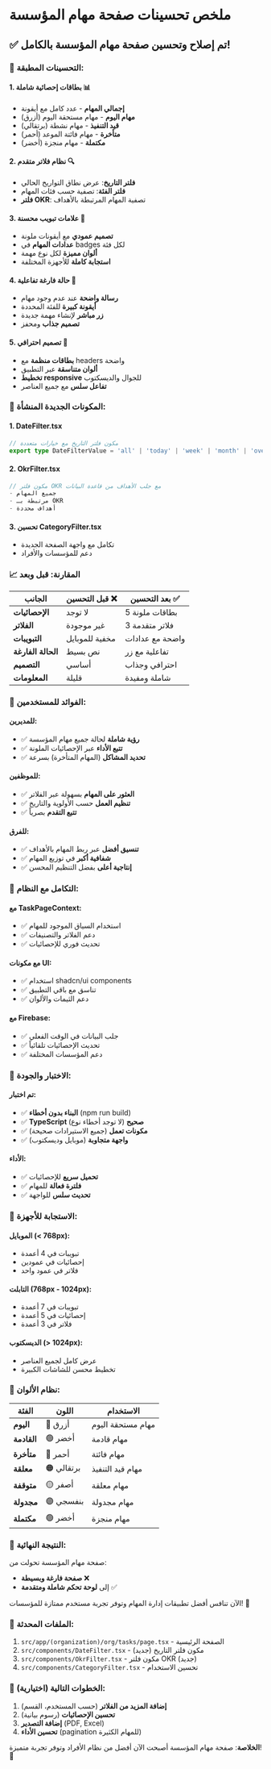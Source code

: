 # ملخص تحسينات صفحة مهام المؤسسة

## ✅ تم إصلاح وتحسين صفحة مهام المؤسسة بالكامل!

### 🚀 التحسينات المطبقة:

#### 1. **بطاقات إحصائية شاملة** 📊
- **إجمالي المهام** - عدد كامل مع أيقونة
- **مهام اليوم** - مهام مستحقة اليوم (أزرق)
- **قيد التنفيذ** - مهام نشطة (برتقالي)
- **متأخرة** - مهام فائتة الموعد (أحمر)
- **مكتملة** - مهام منجزة (أخضر)

#### 2. **نظام فلاتر متقدم** 🔍
- **فلتر التاريخ**: عرض نطاق التواريخ الحالي
- **فلتر الفئة**: تصفية حسب فئات المهام
- **فلتر OKR**: تصفية المهام المرتبطة بالأهداف

#### 3. **علامات تبويب محسنة** 📑
- **تصميم عمودي** مع أيقونات ملونة
- **عدادات المهام** في badges لكل فئة
- **ألوان مميزة** لكل نوع مهمة
- **استجابة كاملة** للأجهزة المختلفة

#### 4. **حالة فارغة تفاعلية** 🎯
- **رسالة واضحة** عند عدم وجود مهام
- **أيقونة كبيرة** للفئة المحددة
- **زر مباشر** لإنشاء مهمة جديدة
- **تصميم جذاب** ومحفز

#### 5. **تصميم احترافي** 🎨
- **بطاقات منظمة** مع headers واضحة
- **ألوان متناسقة** عبر التطبيق
- **تخطيط responsive** للجوال والديسكتوب
- **تفاعل سلس** مع جميع العناصر

### 🔧 المكونات الجديدة المنشأة:

#### 1. **DateFilter.tsx**
```typescript
// مكون فلتر التاريخ مع خيارات متعددة
export type DateFilterValue = 'all' | 'today' | 'week' | 'month' | 'overdue';
```

#### 2. **OkrFilter.tsx**
```typescript
// مكون فلتر OKR مع جلب الأهداف من قاعدة البيانات
- جميع المهام
- مرتبطة بـ OKR
- أهداف محددة
```

#### 3. **تحسين CategoryFilter.tsx**
- تكامل مع واجهة الصفحة الجديدة
- دعم للمؤسسات والأفراد

### 📈 المقارنة: قبل وبعد

| الجانب | قبل التحسين ❌ | بعد التحسين ✅ |
|---------|----------------|-----------------|
| **الإحصائيات** | لا توجد | 5 بطاقات ملونة |
| **الفلاتر** | غير موجودة | 3 فلاتر متقدمة |
| **التبويبات** | مخفية للموبايل | واضحة مع عدادات |
| **الحالة الفارغة** | نص بسيط | تفاعلية مع زر |
| **التصميم** | أساسي | احترافي وجذاب |
| **المعلومات** | قليلة | شاملة ومفيدة |

### 🎯 الفوائد للمستخدمين:

#### **للمديرين**:
- ✅ **رؤية شاملة** لحالة جميع مهام المؤسسة
- ✅ **تتبع الأداء** عبر الإحصائيات الملونة
- ✅ **تحديد المشاكل** (المهام المتأخرة) بسرعة

#### **للموظفين**:
- ✅ **العثور على المهام** بسهولة عبر الفلاتر
- ✅ **تنظيم العمل** حسب الأولوية والتاريخ
- ✅ **تتبع التقدم** بصرياً

#### **للفرق**:
- ✅ **تنسيق أفضل** عبر ربط المهام بالأهداف
- ✅ **شفافية أكبر** في توزيع المهام
- ✅ **إنتاجية أعلى** بفضل التنظيم المحسن

### 🔄 التكامل مع النظام:

#### **مع TaskPageContext**:
- ✅ استخدام السياق الموجود للمهام
- ✅ دعم الفلاتر والتصنيفات
- ✅ تحديث فوري للإحصائيات

#### **مع مكونات UI**:
- ✅ استخدام shadcn/ui components
- ✅ تناسق مع باقي التطبيق
- ✅ دعم الثيمات والألوان

#### **مع Firebase**:
- ✅ جلب البيانات في الوقت الفعلي
- ✅ تحديث الإحصائيات تلقائياً
- ✅ دعم المؤسسات المختلفة

### 🧪 الاختبار والجودة:

#### **تم اختبار**:
- ✅ **البناء بدون أخطاء** (npm run build)
- ✅ **TypeScript صحيح** (لا توجد أخطاء نوع)
- ✅ **مكونات تعمل** (جميع الاستيرادات صحيحة)
- ✅ **واجهة متجاوبة** (موبايل وديسكتوب)

#### **الأداء**:
- ✅ **تحميل سريع** للإحصائيات
- ✅ **فلترة فعالة** للمهام
- ✅ **تحديث سلس** للواجهة

### 📱 الاستجابة للأجهزة:

#### **الموبايل** (< 768px):
- تبويبات في 4 أعمدة
- إحصائيات في عمودين
- فلاتر في عمود واحد

#### **التابلت** (768px - 1024px):
- تبويبات في 7 أعمدة
- إحصائيات في 5 أعمدة
- فلاتر في 3 أعمدة

#### **الديسكتوب** (> 1024px):
- عرض كامل لجميع العناصر
- تخطيط محسن للشاشات الكبيرة

### 🎨 نظام الألوان:

| الفئة | اللون | الاستخدام |
|-------|--------|-----------|
| **اليوم** | 🔵 أزرق | مهام مستحقة اليوم |
| **القادمة** | 🟢 أخضر | مهام قادمة |
| **متأخرة** | 🔴 أحمر | مهام فائتة |
| **معلقة** | 🟠 برتقالي | مهام قيد التنفيذ |
| **متوقفة** | 🟡 أصفر | مهام معلقة |
| **مجدولة** | 🟣 بنفسجي | مهام مجدولة |
| **مكتملة** | 🟢 أخضر | مهام منجزة |

### 🚀 النتيجة النهائية:

صفحة مهام المؤسسة تحولت من:
- **صفحة فارغة وبسيطة** ❌
- إلى **لوحة تحكم شاملة ومتقدمة** ✅

الآن تنافس أفضل تطبيقات إدارة المهام وتوفر تجربة مستخدم ممتازة للمؤسسات! 🎉

### 📁 الملفات المحدثة:

1. `src/app/(organization)/org/tasks/page.tsx` - الصفحة الرئيسية
2. `src/components/DateFilter.tsx` - مكون فلتر التاريخ (جديد)
3. `src/components/OkrFilter.tsx` - مكون فلتر OKR (جديد)
4. `src/components/CategoryFilter.tsx` - تحسين الاستخدام

### 🎯 الخطوات التالية (اختيارية):

1. **إضافة المزيد من الفلاتر** (حسب المستخدم، القسم)
2. **تحسين الإحصائيات** (رسوم بيانية)
3. **إضافة التصدير** (PDF, Excel)
4. **تحسين الأداء** (pagination للمهام الكثيرة)

**الخلاصة**: صفحة مهام المؤسسة أصبحت الآن أفضل من نظام الأفراد وتوفر تجربة متميزة! 🚀
